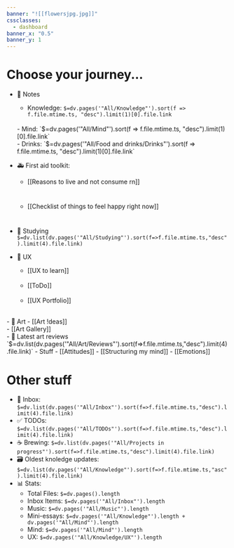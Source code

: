 ```yaml
---
banner: "![[flowersjpg.jpg]]"
cssclasses:
  - dashboard
banner_x: "0.5"
banner_y: 1
---
```

# Choose your journey...

- 📝 Notes
	- Knowledge: `$=dv.pages('"All/Knowledge"').sort(f => f.file.mtime.ts, "desc").limit(1)[0].file.link`  
	<br>
	- Mind: `$=dv.pages('"All/Mind"').sort(f => f.file.mtime.ts, "desc").limit(1)[0].file.link` 
	<br>
	- Drinks: `$=dv.pages('"All/Food and drinks/Drinks"').sort(f => f.file.mtime.ts, "desc").limit(1)[0].file.link` 
	<br>
- 🚑 First aid toolkit:
	- [[Reasons to live and not consume rn]]
	#
	-  [[Checklist of things to feel happy right now]]
	#
- 📖 Studying
`$=dv.list(dv.pages('"All/Studying"').sort(f=>f.file.mtime.ts,"desc").limit(4).file.link)`
	
- 📲 UX
	- [[UX to learn]]
	<br>
	
	- [[ToDo]]
	<br>
	
	- [[UX Portfolio]]
<br>
- 🎨 Art
	- [[Art !deas]]
	<br>
	- [[Art Gallery]]
<br>
- 🧾 Latest art reviews
`$=dv.list(dv.pages('"All/Art/Reviews"').sort(f=>f.file.mtime.ts,"desc").limit(4).file.link)`
- Stuff
	- [[Attitudes]]
	- [[Structuring my mind]]
	- [[Emotions]]

# Other stuff

- 📮 Inbox: 
`$=dv.list(dv.pages('"All/Inbox"').sort(f=>f.file.mtime.ts,"desc").limit(4).file.link)`
- ✅ TODOs: 
`$=dv.list(dv.pages('"All/TODOs"').sort(f=>f.file.mtime.ts,"desc").limit(4).file.link)`
- ☕ Brewing:
`$=dv.list(dv.pages('"All/Projects in progress"').sort(f=>f.file.mtime.ts,"desc").limit(4).file.link)`
- 🗃️ Oldest knoledge updates: 
	`$=dv.list(dv.pages('"All/Knowledge"').sort(f=>f.file.mtime.ts,"asc").limit(4).file.link)`
- 📊 Stats:
	- Total Files: `$=dv.pages().length` 
	- Inbox Items: `$=dv.pages('"All/Inbox"').length`
	- Music: `$=dv.pages('"All/Music"').length`
	- Mini-essays: `$=dv.pages('"All/Knowledge"').length + dv.pages('"All/Mind"').length`
	- Mind: `$=dv.pages('"All/Mind"').length`
	- UX: `$=dv.pages('"All/Knowledge/UX"').length`
